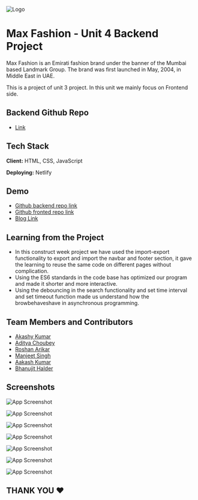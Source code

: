 
![Logo](https://upload.wikimedia.org/wikipedia/commons/b/b0/Logo_of_Max_Fashion_and_Accessories%2C_March_2018.png)


# Max Fashion - Unit 4 Backend Project

Max Fashion is an Emirati fashion brand under the banner of the Mumbai based Landmark Group. The brand was first launched in May, 2004, in Middle East in UAE.

This is a project of unit 3 project. In this unit we mainly focus on Frontend side.

## Backend Github Repo
- [Link](https://github.com/Aakashvani/MaxFashion-Backend)



## Tech Stack

**Client:** HTML, CSS, JavaScript

**Deploying:** Netlify


## Demo

- [Github backend repo link](https://github.com/Aakashvani/MaxFashion-Backend)
- [Github fronted repo link](https://github.com/Aakashvani/MaxFashion-Clone)
- [Blog Link](https://medium.com/@adityachoubey07/journey-of-constructing-clone-of-max-fashion-40b2e5da8a00)

## Learning from the Project

- In this construct week project we have used the import-export functionality to export and import the navbar and footer section, it gave the learning to reuse the same code on different pages without complication.
- Using the ES6 standards in the code base has optimized our program and made it shorter and more interactive.
-  Using the debouncing in the search functionality and set time interval and set timeout function made us understand how the browbehaveshave in asynchronous programming.

## Team Members and Contributors

- [Akashy Kumar](https://github.com/Akshay-Singh-Rajput)
- [Aditya Choubey](https://github.com/Aadi0706)
- [Roshan Arikar ](https://github.com/roshanarikar)
- [Manjeet Singh](https://github.com/manjeetsingh100001)
- [Aakash Kumar](https://github.com/Aakashvani)
- [Bhanujit Halder](https://github.com/Bhanujit)

## Screenshots

![App Screenshot](https://miro.medium.com/max/875/1*LTm-Ha6lsTniIssUp5D_bw.jpeg)

![App Screenshot](https://miro.medium.com/max/875/1*U_k80_sgJ--Zv2xv2VW2pg.jpeg)

![App Screenshot](https://miro.medium.com/max/875/1*QsOY9MBUsm9ARyK3Awa5dA.jpeg)

![App Screenshot](https://miro.medium.com/max/875/1*_8J9mleFki5qRRGqALIK6g.jpeg)

![App Screenshot](https://miro.medium.com/max/875/1*wmErVhSG1xEgkJhCv2y5QA.jpeg)

![App Screenshot](https://miro.medium.com/max/875/1*FDYs-iHIba3H30BFwiMxLA.jpeg)

![App Screenshot](https://miro.medium.com/max/875/1*iCMP38tQ_EecUwUgn6NcKw.jpeg)

<!-- <p  align="center">
<img src="https://media2.giphy.com/media/TIj8cbzWYKnE9ul3ab/giphy.gif?cid=6c09b952stgqitmn39ra2az6pq841bepkae3skwqqj8qx7nw&rid=giphy.gif&ct=s" width="90%" height="5%"> 
 </p> -->

<!-- <img src="https://media3.giphy.com/media/vmGjjH1XOjViEfbBfZ/giphy.gif"  align="center" width="35"> -->

## THANK YOU ❤️
